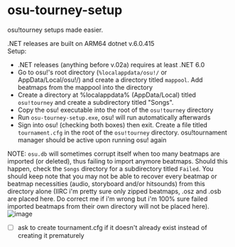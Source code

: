 # osu-tourney-setup

osu!tourney setups made easier.

.NET releases are built on ARM64 dotnet v.6.0.415\
Setup:

- .NET releases (anything before v.02a) requires at least .NET 6.0
- Go to osu!'s root directory (`%localappdata/osu!/` or AppData/Local/osu!/) and create a directory titled `mappool`. Add beatmaps from the mappool into the directory
- Create a directory at %localappdata% (AppData/Local) titled `osu!tourney` and create a subdirectory titled "Songs".
- Copy the osu! executable into the root of the `osu!tourney` directory
- Run `osu-tourney-setup.exe`, osu! will run automatically afterwards
- Sign into osu! (checking both boxes) then exit. Create a file titled `tournament.cfg` in the root of the `osu!tourney` directory. osu!tournament manager should be active upon running osu! again

NOTE: `osu.db` will sometimes corrupt itself when too many beatmaps are imported (or deleted), thus failing to import anymore beatmaps. Should this happen, check the `Songs` directory for a subdirectory titled `Failed`. You should keep note that you may not be able to recover every beatmap or beatmap necessities (audio, storyboard and/or hitsounds) from this directory alone (IIRC i'm pretty sure only zipped beatmaps, .osz and .osb are placed here. Do correct me if i'm wrong but i'm 100% sure failed imported beatmaps from their own directory will not be placed here).
![image](https://github.com/WindowsMeosu/osu-tourney-setup/assets/104236864/7e27379a-2c86-4a73-8adc-cf1afd390233)

- [ ] ask to create tournament.cfg if it doesn't already exist instead of creating it prematurely